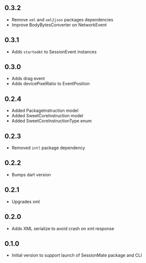 ## 0.3.2

- Remove `xml` and `xml2json` packages dependencies
- Improve BodyBytesConverter on NetworkEvent

## 0.3.1

- Adds `startedAt` to SessionEvent instances

## 0.3.0

- Adds drag event
- Adds devicePixelRatio to EventPosition

## 0.2.4

- Added PackageInstruction model
- Added SweetCoreInstruction model
- Added SweetCoreInstructionType enum

## 0.2.3

- Removed `intl` package dependency

## 0.2.2

- Bumps dart version

## 0.2.1

- Upgrades xml

## 0.2.0

- Adds XML serialize to avoid crash on xml response

## 0.1.0

- Initial version to support launch of SessionMate package and CLI